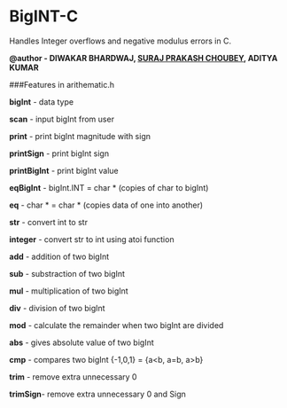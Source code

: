 # BigINT-C
Handles Integer overflows and negative modulus errors in C.

**@author - DIWAKAR BHARDWAJ, [SURAJ PRAKASH CHOUBEY](https://github.com/surajch77), ADITYA KUMAR**

###Features in arithematic.h

**bigInt** - data type

**scan**        - input bigInt from user

**print** 	    - print bigInt magnitude with sign

**printSign**   - print bigInt sign

**printBigInt** - print bigInt value

**eqBigInt**    - bigInt.INT = char * (copies of char to bigInt)

**eq**	    - char * = char * (copies data of one into another)	

**str**	    - convert int to str

**integer**     - convert str to int using atoi function



**add**     - addition of two bigInt

**sub** 	- substraction of two bigInt

**mul** 	- multiplication of two bigInt

**div** 	- division of two bigInt

**mod** 	- calculate the remainder when two bigInt are divided

**abs** 	- gives absolute value of two bigInt

**cmp** 	- compares two bigInt {-1,0,1} = {a<b, a=b, a>b}

**trim**	- remove extra unnecessary 0

**trimSign**- remove extra unnecessary 0 and Sign

